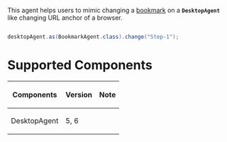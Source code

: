 

This agent helps users to mimic changing a [bookmark]({{site.baseurl}}/zk_dev_ref/ui_patterns/browser_history_management)
on a **`DesktopAgent`** like changing URL anchor of a browser.

```java

desktopAgent.as(BookmarkAgent.class).change("Step-1");
```

# Supported Components

<table>
<thead>
<tr class="header">
<th><center>
<p>Components</p>
</center></th>
<th><center>
<p>Version</p>
</center></th>
<th><center>
<p>Note</p>
</center></th>
</tr>
</thead>
<tbody>
<tr class="odd">
<td><p>DesktopAgent</p></td>
<td><p>5, 6</p></td>
<td></td>
</tr>
</tbody>
</table>

 
